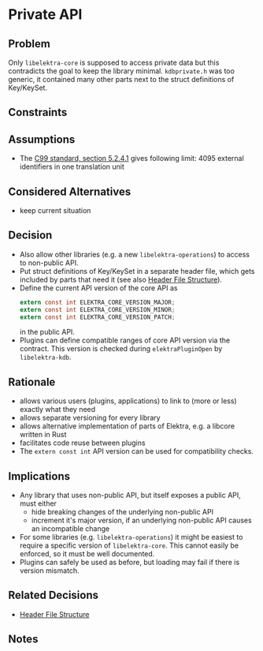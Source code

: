 # Private API

## Problem

Only `libelektra-core` is supposed to access private data but this contradicts the goal to keep the library minimal.
`kdbprivate.h` was too generic, it contained many other parts next to the struct definitions of Key/KeySet.

## Constraints

## Assumptions

- The [C99 standard, section 5.2.4.1](http://www.open-std.org/jtc1/sc22/wg14/) gives following limit:
  4095 external identifiers in one translation unit

## Considered Alternatives

- keep current situation

## Decision

- Also allow other libraries (e.g. a new `libelektra-operations`) to access to non-public API.
- Put struct definitions of Key/KeySet in a separate header file, which gets included by parts that need it (see also [Header File Structure](header_file_structure.md)).
- Define the current API version of the core API as
  ```c
  extern const int ELEKTRA_CORE_VERSION_MAJOR;
  extern const int ELEKTRA_CORE_VERSION_MINOR;
  extern const int ELEKTRA_CORE_VERSION_PATCH;
  ```
  in the public API.
- Plugins can define compatible ranges of core API version via the contract. This version is checked during `elektraPluginOpen` by `libelektra-kdb`.

## Rationale

- allows various users (plugins, applications) to link to (more or less) exactly what they need
- allows separate versioning for every library
- allows alternative implementation of parts of Elektra, e.g. a libcore written in Rust
- facilitates code reuse between plugins
- The `extern const int` API version can be used for compatibility checks.

## Implications

- Any library that uses non-public API, but itself exposes a public API, must either
  - hide breaking changes of the underlying non-public API
  - increment it's major version, if an underlying non-public API causes an incompatible change
- For some libraries (e.g. `libelektra-operations`) it might be easiest to require a specific version of `libelektra-core`. This cannot easily be enforced, so it must be well documented.
- Plugins can safely be used as before, but loading may fail if there is version mismatch.

## Related Decisions

- [Header File Structure](header_file_structure.md)

## Notes
